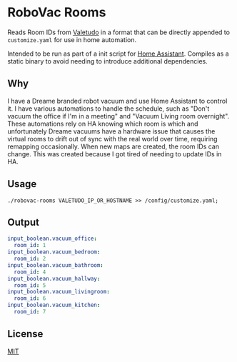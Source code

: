 
# RoboVac Rooms

Reads Room IDs from [Valetudo](https://github.com/Hypfer/Valetudo) in a format that can be directly appended to `customize.yaml` for use in home automation. 

Intended to be run as part of a init script for [Home Assistant](https://www.home-assistant.io/). Compiles as a static binary to avoid needing to introduce additional dependencies. 

## Why

I have a Dreame branded robot vacuum and use Home Assistant to control it. I have various automations to handle the schedule, such as "Don't vacuum the office if I'm in a meeting" and "Vacuum Living room overnight". These automations rely on HA knowing which room is which and unfortunately Dreame vacuums have a hardware issue that causes the virtual rooms to drift out of sync with the real world over time, requiring remapping occasionally. When new maps are created, the room IDs can change. This was created because I got tired of needing to update IDs in HA.

## Usage

```
./robovac-rooms VALETUDO_IP_OR_HOSTNAME >> /config/customize.yaml;
```

## Output

```yaml
input_boolean.vacuum_office:
  room_id: 1 
input_boolean.vacuum_bedroom:
  room_id: 2 
input_boolean.vacuum_bathroom:
  room_id: 4 
input_boolean.vacuum_hallway:
  room_id: 5 
input_boolean.vacuum_livingroom:
  room_id: 6 
input_boolean.vacuum_kitchen:
  room_id: 7 

```
## License

[MIT](LICENSE.txt)

